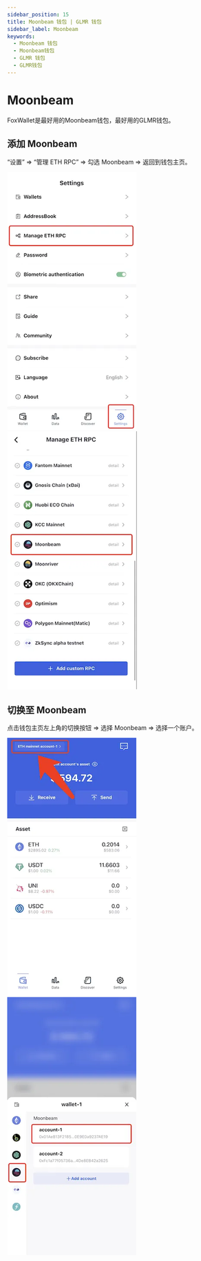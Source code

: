 ```yaml
---
sidebar_position: 15
title: Moonbeam 钱包 | GLMR 钱包
sidebar_label: Moonbeam
keywords:
  - Moonbeam 钱包
  - Moonbeam钱包
  - GLMR 钱包
  - GLMR钱包
---
```


# Moonbeam

FoxWallet是最好用的Moonbeam钱包，最好用的GLMR钱包。

## 添加 Moonbeam

“设置” => “管理 ETH RPC” => 勾选 Moonbeam => 返回到钱包主页。

![](../img/manage-eth-rpc.webp)![](../img/add-moonbeam.webp)

## 切换至 Moonbeam

点击钱包主页左上角的切换按钮 => 选择 Moonbeam => 选择一个账户。

![](../img/switch-network.webp)![](../img/switch-moonbeam.webp)